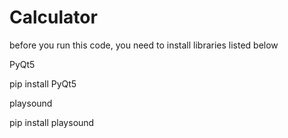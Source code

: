 # Calculator
before you run this code, you need to install libraries listed below


PyQt5 

pip install PyQt5

playsound

pip install playsound
